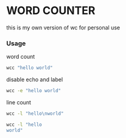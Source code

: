 # WORD COUNTER

this is my own version of wc for personal use

### Usage

word count
```bash
wcc "hello world"
```

disable echo and label
```bash
wcc -e "hello world"
```

line count
```bash
wcc -l "hello\nworld"
```

```bash
wcc -l "hello
world"
```
